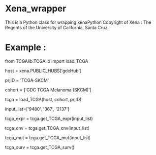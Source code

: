 # Xena_wrapper

This is a Python class for wrapping xenaPython
Copyright of Xena : The Regents of the University of California, Santa Cruz.


# Example :

from TCGAlib.TCGAlib import load_TCGA

host = xena.PUBLIC_HUBS['gdcHub']

prjID = 'TCGA-SKCM'

cohort = ['GDC TCGA Melanoma (SKCM)']

tcga = load_TCGA(host, cohort, prjID)

input_list=['9480', '367', '2137']

tcga_expr = tcga.get_TCGA_expr(input_list)

tcga_cnv = tcga.get_TCGA_cnv(input_list)

tcga_mut = tcga.get_TCGA_mut(input_list)

tcga_surv = tcga.get_TCGA_surv()

